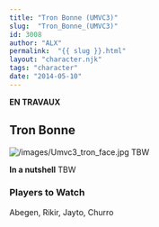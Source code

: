 ```yaml
---
title: "Tron Bonne (UMVC3)"
slug:  "Tron_Bonne_(UMVC3)"
id: 3008
author: "ALX"
permalink:  "{{ slug }}.html"
layout: "character.njk"
tags: "character"
date: "2014-05-10"
---
```


**EN TRAVAUX**

## Tron Bonne

![](/images/Umvc3_tron_face.jpg‎ "/images/Umvc3_tron_face.jpg‎") TBW

**In a nutshell** TBW

### Players to Watch

Abegen, Rikir, Jayto, Churro
